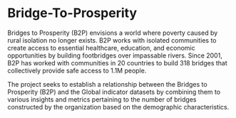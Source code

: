 # Bridge-To-Prosperity
Bridges to Prosperity (B2P) envisions a world where poverty caused by rural isolation no longer  exists. B2P works with isolated communities to create access to essential healthcare, education,  and economic opportunities by building footbridges over impassable rivers. Since 2001, B2P has  worked with communities in 20 countries to build 318 bridges that collectively provide safe  access to 1.1M people. 

The project seeks to establish a relationship between the Bridges to Prosperity (B2P) and the Global indicator datasets by combining them to various insights and metrics pertaining to the number of bridges constructed by the organization based on the demographic characteristics.
